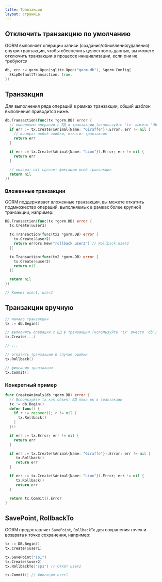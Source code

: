 ```yaml
---
title: Транзакции
layout: страница
---
```


## Отключить транзакцию по умолчанию

GORM выполняет операции записи (создания/обновления/удаления) внутри транзакции, чтобы обеспечить целостность данных, вы можете отключить транзакции в процессе инициализации, если они не требуются

```go
db, err := gorm.Open(sqlite.Open("gorm.db"), &gorm.Config{
  SkipDefaultTransaction: true,
})
```

## Транзакция

Для выполнения ряда операций в рамках транзакции, общий шаблон выполнения приводится ниже.

```go
db.Transaction(func(tx *gorm.DB) error {
  // выполняем операции с БД в транзакции (используйте 'tx' вмсето 'db')
  if err := tx.Create(&Animal{Name: "Giraffe"}).Error; err != nil {
    // возврат любой ошибки, откатит транзакцию
    return err
  }

  if err := tx.Create(&Animal{Name: "Lion"}).Error; err != nil {
    return err
  }

  // возврат nil сделает фиксацию всей транзакции
  return nil
})
```

### Вложенные транзакции

GORM поддерживает вложенные транзакции, вы можете откатить подмножество операций, выполняемых в рамках более крупной транзакции, например:

```go
DB.Transaction(func(tx *gorm.DB) error {
  tx.Create(&user1)

  tx.Transaction(func(tx2 *gorm.DB) error {
    tx.Create(&user2)
    return errors.New("rollback user2") // Rollback user2
  })

  tx.Transaction(func(tx2 *gorm.DB) error {
    tx.Create(&user3)
    return nil
  })

  return nil
})

// Коммит user1, user3
```

## Транзакции вручную

```go
// начало транзакции
tx := db.Begin()

// выполнить операции с БД в транзакции (используйте 'tx' вместо 'db')
tx.Create(...)

// ...

// откатить транзакцию в случае ошибки
tx.Rollback()

// фиксация транзакции
tx.Commit()
```

### Конкретный пример

```go
func CreateAnimals(db *gorm.DB) error {
  // Используйте tx как объект БД пока вы в транзакции
  tx := db.Begin()
  defer func() {
    if r := recover(); r != nil {
      tx.Rollback()
    }
  }()

  if err := tx.Error; err != nil {
    return err
  }

  if err := tx.Create(&Animal{Name: "Giraffe"}).Error; err != nil {
     tx.Rollback()
     return err
  }

  if err := tx.Create(&Animal{Name: "Lion"}).Error; err != nil {
     tx.Rollback()
     return err
  }

  return tx.Commit().Error
}
```

## SavePoint, RollbackTo

GORM предоставляет `SavePoint`, `RollbackTo` для сохранения точек и возврата к точке сохранения, например:

```go
tx := DB.Begin()
tx.Create(&user1)

tx.SavePoint("sp1")
tx.Create(&user2)
tx.RollbackTo("sp1") // Откат user2

tx.Commit() // Фиксация user1
```
